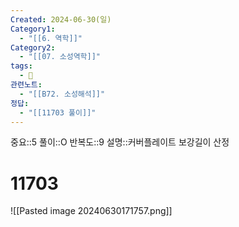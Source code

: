 ```yaml
---
Created: 2024-06-30(일)
Category1:
  - "[[6. 역학]]"
Category2:
  - "[[07. 소성역학]]"
tags:
  - 🧮
관련노트:
  - "[[B72. 소성해석]]"
정답:
  - "[[11703 풀이]]"
---
```

중요::5
풀이::O
반복도::9
설명::커버플레이트 보강길이 산정
#  11703
![[Pasted image 20240630171757.png]]

